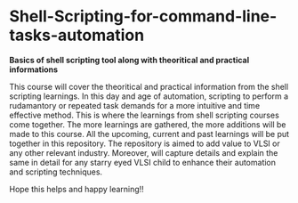 # Shell-Scripting-for-command-line-tasks-automation
**Basics of shell scripting tool along with theoritical and practical informations**

This course will cover the theoritical and practical information from the shell scripting learnings.
In this day and age of automation, scripting to perform a rudamantory or repeated task demands for a more intuitive and time effective method. This is where the learnings from shell scripting courses come together. The more learnings are gathered, the more additions will be made to this course. All the upcoming, current and past learnings will be put together in this repository. The repository is aimed to add value to VLSI or any other relevant industry. Moreover, will capture details and explain the same in detail for any starry eyed VLSI child to enhance their automation and scripting techniques.



Hope this helps and happy learning!!
